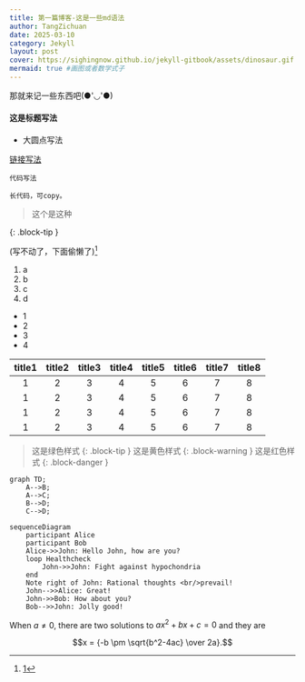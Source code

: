```yaml
---
title: 第一篇博客-这是一些md语法
author: TangZichuan
date: 2025-03-10
category: Jekyll
layout: post
cover: https://sighingnow.github.io/jekyll-gitbook/assets/dinosaur.gif #导入动画
mermaid: true #画图或者数学式子
---
```


那就来记一些东西吧(●'◡'●)

#### 这是标题写法
- 大圆点写法

[链接写法][1]

[1]: https://zichuantang.github.io

`代码写法`

```
长代码，可copy。
```

> 这个是这种
<!--下面这行是改样式-->
{: .block-tip }

(写不动了，下面偷懒了)[^1]
1. a
2. b
3. c
4. d

+ 1
+ 2
+ 3
+ 4


<div class="table-wrapper" markdown="block">

|title1|title2|title3|title4|title5|title6|title7|title8|
|:-:|:-:|:-:|:-:|:-:|:-:|:-:|:-:|
|1|2|3|4|5|6|7|8|
|1|2|3|4|5|6|7|8|
|1|2|3|4|5|6|7|8|
|1|2|3|4|5|6|7|8|

</div>

> 这是绿色样式
{: .block-tip }
> 这是黄色样式
{: .block-warning }
> 这是红色样式
{: .block-danger }




```mermaid
graph TD;
    A-->B;
    A-->C;
    B-->D;
    C-->D;
```

```mermaid
sequenceDiagram
    participant Alice
    participant Bob
    Alice->>John: Hello John, how are you?
    loop Healthcheck
        John->>John: Fight against hypochondria
    end
    Note right of John: Rational thoughts <br/>prevail!
    John-->>Alice: Great!
    John->>Bob: How about you?
    Bob-->>John: Jolly good!
```

When $a \ne 0$, there are two solutions to $ax^2 + bx + c = 0$ and they are

$$x = {-b \pm \sqrt{b^2-4ac} \over 2a}.$$

[^1]: [1](http://localhost:4000/jekyll/2025-03-10-%E7%AC%AC%E4%B8%80%E7%AF%87%E5%8D%9A%E5%AE%A2.html)
